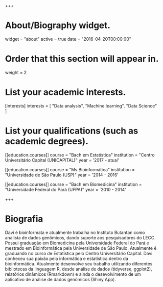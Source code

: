 +++
# About/Biography widget.
widget = "about"
active = true
date = "2016-04-20T00:00:00"

# Order that this section will appear in.
weight = 2

# List your academic interests.
[interests]
  interests = [
    "Data analysis",
    "Machine learning",
    "Data Science"
  ]

# List your qualifications (such as academic degrees).
[[education.courses]]
  course = "Bach em Estatística"
  institution = "Centro Universitário Capital (UNICAPITAL)"
  year = '2017 - atual'

[[education.courses]]
  course = "Ms Bioinformática"
  institution = "Universidade de São Paulo (USP)"
  year = '2014 - 2016'

[[education.courses]]
  course = "Bach em Biomedicina"
  institution = "Universidade Federal do Pará (UFPA)"
  year = '2010 - 2014'
 
+++


# Biografia
<p style='text-align: justify;'>

Davi é bioinformata e atualmente trabalha no Instituto Butantan como analista de dados genômicos, dando suporte aos pesquisadores do LECC. Possui graduação em Biomedicina pela Universidade Federal do Pará e mestrado em Bioinformática pela Universidade de São Paulo. Atualmente é graduando no curso de Estatística pelo Centro Universitário Capital. Davi conheceu sua paixão pela informática e estatística dentro da bioinformática. Atualmente desenvolve seu trabalho utilizando diferentes bibliotecas da linguagem R, desde análise de dados (tidyverse, ggplot2), relatórios dinâmicos (Rmarkdown) e ainda o desevolvimento de um aplicativo de análise de dados genômicos (Shiny App).

</p>
